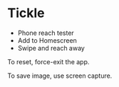 # Tickle

+ Phone reach tester
+ Add to Homescreen
+ Swipe and reach away

To reset, force-exit the app.

To save image, use screen capture.